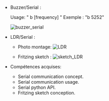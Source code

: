 - Buzzer/Serial :

  Usage: " b [frequency] " 
  Exemple : "b 5252"

  ![buzzer_serial](https://user-images.githubusercontent.com/56651736/69047315-30e55a80-09fb-11ea-8b29-705a7117c22b.jpeg)


- LDR/Serial :
  - Photo montage:
    ![LDR](https://user-images.githubusercontent.com/56651736/69531732-b1183c80-0f74-11ea-8318-df30376e032d.jpeg)

  - Fritzing sketch :
    ![sketch_LDR](https://user-images.githubusercontent.com/56651736/69505033-cdda5300-0f27-11ea-82f9-d717098d2891.png)
  
- Compétences acquises:
  - Serial communication concept.
  - Serial communication usage.
  - Serial python API.
  - Fritzing sketch conception.
